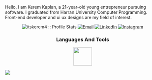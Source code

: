   Hello,
  I am Kerem Kaplan, a 21-year-old young entrepreneur pursuing software. I graduated from Harran University Computer Programming.
  Front-end developer and ui ux designs are my field of interest.<br>
  <center>
  <img src="https://komarev.com/ghpvc/?username=itskerem4&color=green" alt="itskerem4 :: Profile Stats"></a>
  <a href="mailto:keremkaplan633@gmail.com"><img alt="Email" src="https://img.shields.io/badge/Email-keremkaplan633@gmail.com-blue?style=flat&logo=gmail"></a>
  <a href="https://www.linkedin.com/in/itskerem4/" target="_blank"><img alt="LinkedIn" src="https://img.shields.io/badge/LinkedIn-@itskerem4-blue?style=flat&logo=linkedin"></a>
 <a href="https://www.instagram.com/itskerem4/"><img alt="Instagram" src="https://img.shields.io/badge/Instagram-itskerem4-red?style=flat-square&logo=instagram"></a>
 
 <h3>Languages And Tools</h3>
 <p><a href="https://figma.com/@itskerem4"><img src="https://github.com/simple-icons/simple-icons/blob/develop/icons/figma.svg" height="60px" width="60px" color="red"/></a></p>
  </center>
  <img align="center" src="https://github-readme-stats.vercel.app/api/top-langs/?username=itskerem4>&theme=<THEME_NAME>" />


